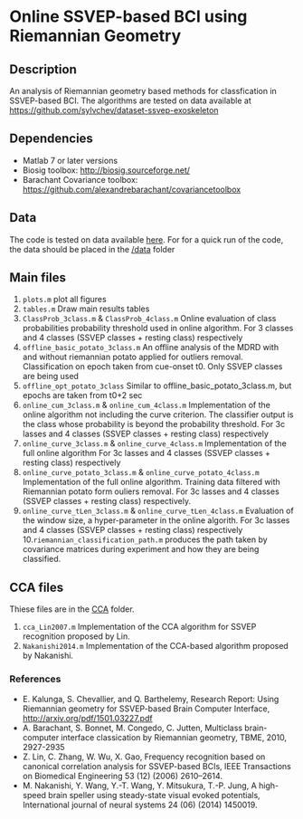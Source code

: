 # Online SSVEP-based BCI using Riemannian Geometry

## Description
An analysis of Riemannian geometry based methods for classfication in SSVEP-based BCI. 
The algorithms are tested on data available at https://github.com/sylvchev/dataset-ssvep-exoskeleton

## Dependencies
* Matlab 7 or later versions
* Biosig toolbox: http://biosig.sourceforge.net/
* Barachant Covariance toolbox: https://github.com/alexandrebarachant/covariancetoolbox

## Data

The code is tested on data available [here](https://github.com/sylvchev/dataset-ssvep-exoskeleton/"data").
For for a quick run of the code, the data should be placed in the [/data](/data/) folder

## Main files

1. `plots.m`
	plot all figures
2. `tables.m`
	Draw main results tables
3. `ClassProb_3class.m` & `ClassProb_4class.m`
	Online evaluation of class probabilities probability threshold used in online algorithm.
	For 3 classes and 4 classes (SSVEP classes + resting class) respectively
4. `offline_basic_potato_3class.m`
	An offline analysis of the MDRD with and without riemannian potato applied for outliers removal.
	Classification on epoch taken from cue-onset t0.
	Only SSVEP classes are being used
5. `offline_opt_potato_3class`
	Similar to offline_basic_potato_3class.m, but epochs are taken from t0+2 sec
6. `online_cum_3class.m` & `online_cum_4class.m`
	Implementation of the online algorithm not including the curve criterion.
	The classifier output is the class whose probability is beyond the probability threshold.
	For 3c lasses and 4 classes (SSVEP classes + resting class) respectively
7. `online_curve_3class.m` & `online_curve_4class.m`
	Implementation of the full online algorithm
	For 3c lasses and 4 classes (SSVEP classes + resting class) respectively
8. `online_curve_potato_3class.m` & `online_curve_potato_4class.m`
	Implementation of the full online algorithm.
	Training data filtered with Riemannian potato form ouliers removal.
	For 3c lasses and 4 classes (SSVEP classes + resting class) respectively.
9. `online_curve_tLen_3class.m` & `online_curve_tLen_4class.m`
	Evaluation of the window size, a hyper-parameter in the online algorith.
	For 3c lasses and 4 classes (SSVEP classes + resting class) respectively
10.`riemannian_classification_path.m`
	produces the path taken by covariance matrices during experiment and how they are being classified.

## CCA files
Thiese files are in the [CCA](/CCA/) folder.

1. `cca_Lin2007.m`
	Implementation of the CCA algorithm for SSVEP recognition proposed by Lin.
2. `Nakanishi2014.m`
	Implementation of the CCA-based algorithm proposed by Nakanishi.

### References

* E. Kalunga, S. Chevallier, and Q. Barthelemy, Research Report: Using Riemannian geometry for SSVEP-based Brain Computer Interface, http://arxiv.org/pdf/1501.03227.pdf
* A. Barachant, S. Bonnet, M. Congedo, C. Jutten, Multiclass brain-computer interface classication by Riemannian geometry, TBME, 2010, 2927-2935
* Z. Lin, C. Zhang, W. Wu, X. Gao, Frequency recognition based on canonical correlation analysis for SSVEP-based BCIs, IEEE Transactions on Biomedical Engineering 53 (12) (2006) 2610–2614.
* M. Nakanishi, Y. Wang, Y.-T. Wang, Y. Mitsukura, T.-P. Jung, A high-speed brain speller using steady-state visual evoked potentials, International journal of neural systems 24 (06) (2014) 1450019.



